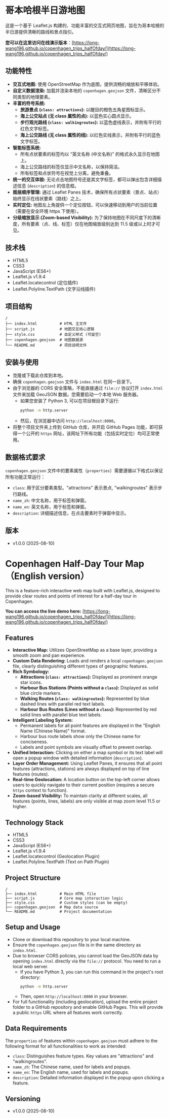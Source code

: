 # 哥本哈根半日游地图

这是一个基于 Leaflet.js 构建的、功能丰富的交互式网页地图，旨在为哥本哈根的半日游提供清晰的路线和景点指引。

**您可以在这里访问在线演示版本**：[https://long-wang196.github.io/copenhagen_trips_halfOfday/](https://long-wang196.github.io/copenhagen_trips_halfOfday/)

## 功能特性

*   **交互式地图:** 使用 OpenStreetMap 作为底图，提供流畅的缩放和平移体验。
*   **自定义数据渲染:** 加载并渲染本地的 `copenhagen.geojson` 文件，清晰区分不同类型的地理要素。
*   **丰富的符号系统:**
    *   **旅游景点 (`class: attractions`):** 以醒目的橙色五角星图标显示。
    *   **海上公交站点 (无 class 属性的点):** 以蓝色实心圆点显示。
    *   **步行观光路线 (`class: walkingroutes`):** 以蓝色虚线表示，并附有平行的红色文字标签。
    *   **海上公交路线 (无 class 属性的线):** 以红色实线表示，并附有平行的蓝色文字标签。
*   **智能标签系统:**
    *   所有点状要素的标签均以 “英文名称 (中文名称)” 的格式永久显示在地图上。
    *   海上公交路线的标签仅显示中文名称，以保持简洁。
    *   所有标签和点状符号在视觉上分离，避免重叠。
*   **统一的交互体验:** 无论点击地图符号还是其文字标签，都可以弹出包含详细描述信息 (`description`) 的信息框。
*   **图层顺序管理:** 通过 Leaflet Panes 技术，确保所有点状要素（景点、站点）始终显示在线状要素（路线）之上。
*   **实时定位:** 地图左上角提供一个定位按钮，可以快速移动到用户的当前位置（需要在安全环境 https 下使用）。
*   **分级缩放显示 (Zoom-based Visibility):** 为了保持地图在不同尺度下的清晰度，所有要素（点、线、标签）仅在地图缩放级别达到 11.5 级或以上时才可见。

## 技术栈

*   HTML5
*   CSS3
*   JavaScript (ES6+)
*   Leaflet.js v1.9.4
*   Leaflet.locatecontrol (定位插件)
*   Leaflet.Polyline.TextPath (文字沿线插件)

## 项目结构

```text
/
├── index.html          # HTML 主文件
├── script.js           # 地图交互核心逻辑
├── style.css           # 自定义样式 (可留空)
├── copenhagen.geojson  # 地图数据源
└── README.md           # 项目说明文件
```

## 安装与使用

*   克隆或下载此仓库到本地。
*   确保 `copenhagen.geojson` 文件与 `index.html` 在同一目录下。
*   由于浏览器的 CORS 安全策略，不能直接通过 `file://` 协议打开 `index.html` 文件来加载 GeoJSON 数据。您需要启动一个本地 Web 服务器。
    *   如果您安装了 Python 3, 可以在项目根目录下运行:
        ```bash
        python -m http.server
        ```
    *   然后，在浏览器中访问 `http://localhost:8000`。
*   将整个项目文件夹上传到 GitHub 仓库，并开启 GitHub Pages 功能，即可获得一个公开的 `https` 网址，该网址下所有功能（包括实时定位）均可正常使用。

## 数据格式要求

`copenhagen.geojson` 文件中的要素属性（`properties`）需要遵循以下格式以保证所有功能正常运行：

*   `class`: 用于区分要素类型。"attractions" 表示景点, "walkingroutes" 表示步行路线。
*   `name_zh`: 中文名称，用于标签和弹窗。
*   `name_en`: 英文名称，用于标签和弹窗。
*   `description`: 详细描述信息，在点击要素时于弹窗中显示。

## 版本
*   v1.0.0 (2025-08-10)



# Copenhagen Half-Day Tour Map （English version）

This is a feature-rich interactive web map built with Leaflet.js, designed to provide clear routes and points of interest for a half-day tour in Copenhagen.

**You can access the live demo here:** [https://long-wang196.github.io/copenhagen_trips_halfOfday/](https://long-wang196.github.io/copenhagen_trips_halfOfday/)

## Features

*   **Interactive Map:** Utilizes OpenStreetMap as a base layer, providing a smooth zoom and pan experience.
*   **Custom Data Rendering:** Loads and renders a local `copenhagen.geojson` file, clearly distinguishing different types of geographic features.
*   **Rich Symbology:**
    *   **Attractions (`class: attractions`):** Displayed as prominent orange star icons.
    *   **Harbour Bus Stations (Points without a `class`):** Displayed as solid blue circle markers.
    *   **Walking Routes (`class: walkingroutes`):** Represented by blue dashed lines with parallel red text labels.
    *   **Harbour Bus Routes (Lines without a `class`):** Represented by red solid lines with parallel blue text labels.
*   **Intelligent Labeling System:**
    *   Permanent labels for all point features are displayed in the "English Name (Chinese Name)" format.
    *   Harbour bus route labels show only the Chinese name for conciseness.
    *   Labels and point symbols are visually offset to prevent overlap.
*   **Unified Interaction:** Clicking on either a map symbol or its text label will open a popup window with detailed information (`description`).
*   **Layer Order Management:** Using Leaflet Panes, it ensures that all point features (attractions, stations) are always displayed on top of line features (routes).
*   **Real-time Geolocation:** A location button on the top-left corner allows users to quickly navigate to their current position (requires a secure `https` context to function).
*   **Zoom-based Visibility:** To maintain clarity at different scales, all features (points, lines, labels) are only visible at map zoom level 11.5 or higher.

## Technology Stack

*   HTML5
*   CSS3
*   JavaScript (ES6+)
*   Leaflet.js v1.9.4
*   Leaflet.locatecontrol (Geolocation Plugin)
*   Leaflet.Polyline.TextPath (Text on Path Plugin)

## Project Structure

```text
/
├── index.html          # Main HTML file
├── script.js           # Core map interaction logic
├── style.css           # Custom styles (can be empty)
├── copenhagen.geojson  # Map data source
└── README.md           # Project documentation
```

## Setup and Usage

*   Clone or download this repository to your local machine.
*   Ensure the `copenhagen.geojson` file is in the same directory as `index.html`.
*   Due to browser CORS policies, you cannot load the GeoJSON data by opening `index.html` directly via the `file://` protocol. You need to run a local web server.
    *   If you have Python 3, you can run this command in the project's root directory:
        ```bash
        python -m http.server
        ```
    *   Then, open `http://localhost:8000` in your browser.
*   For full functionality (including geolocation), upload the entire project folder to a GitHub repository and enable GitHub Pages. This will provide a public `https` URL where all features work correctly.

## Data Requirements

The `properties` of features within `copenhagen.geojson` must adhere to the following format for all functionalities to work as intended:

*   `class`: Distinguishes feature types. Key values are "attractions" and "walkingroutes".
*   `name_zh`: The Chinese name, used for labels and popups.
*   `name_en`: The English name, used for labels and popups.
*   `description`: Detailed information displayed in the popup upon clicking a feature.

## Versioning

*   v1.0.0 (2025-08-10)
